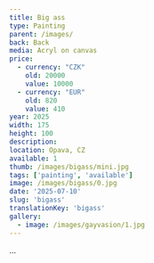 ```yaml
---
title: Big ass
type: Painting
parent: /images/
back: Back
media: Acryl on canvas
price:
  - currency: "CZK"
    old: 20000
    value: 10000
  - currency: "EUR"
    old: 820
    value: 410
year: 2025
width: 175
height: 100
description: 
location: Opava, CZ
available: 1
thumb: /images/bigass/mini.jpg
tags: ['painting', 'available']
image: /images/bigass/0.jpg
date: '2025-07-10'
slug: 'bigass'
translationKey: 'bigass'
gallery:
  - image: /images/gayvasion/1.jpg
---
```

...